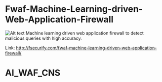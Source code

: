 # Fwaf-Machine-Learning-driven-Web-Application-Firewall

![Alt text](firewall_fsecurify.jpg?raw=true "Fsecurify")
Machine learning driven web application firewall to detect malicious queries with high accuracy.

Link:
http://fsecurify.com/fwaf-machine-learning-driven-web-application-firewall/
# AI_WAF_CNS
